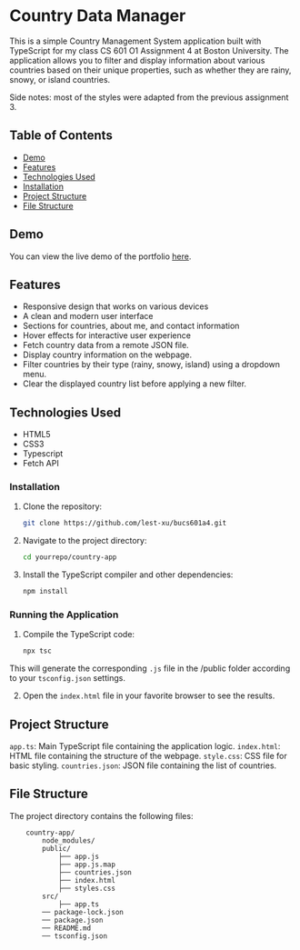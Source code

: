 # Country Data Manager

This is a simple Country Management System application built with TypeScript for my class CS 601 O1 Assignment 4 at Boston University. The application allows you to filter and display information about various countries based on their unique properties, such as whether they are rainy, snowy, or island countries.

Side notes: most of the styles were adapted from the previous assignment 3.

## Table of Contents

- [Demo](#demo)
- [Features](#features)
- [Technologies Used](#technologies-used)
- [Installation](#installation)
- [Project Structure](#project-structure)
- [File Structure](#file-structure)

## Demo

You can view the live demo of the portfolio [here](https://codepen.io/lest-xu/pen/vYwxqOP).

## Features

- Responsive design that works on various devices
- A clean and modern user interface
- Sections for countries, about me, and contact information
- Hover effects for interactive user experience
- Fetch country data from a remote JSON file.
- Display country information on the webpage.
- Filter countries by their type (rainy, snowy, island) using a dropdown menu.
- Clear the displayed country list before applying a new filter.

## Technologies Used

- HTML5
- CSS3
- Typescript
- Fetch API

### Installation

1. Clone the repository:

   ```sh
   git clone https://github.com/lest-xu/bucs601a4.git

2. Navigate to the project directory:

   ```sh
   cd yourrepo/country-app

3. Install the TypeScript compiler and other dependencies:

   ```sh
   npm install

### Running the Application

1. Compile the TypeScript code:

   ```sh
   npx tsc

This will generate the corresponding `.js` file in the /public folder according to your `tsconfig.json` settings.

2. Open the `index.html` file in your favorite browser to see the results.

## Project Structure

`app.ts`: Main TypeScript file containing the application logic.
`index.html`: HTML file containing the structure of the webpage.
`style.css`: CSS file for basic styling.
`countries.json`: JSON file containing the list of countries.

## File Structure

The project directory contains the following files:

```
    country-app/
        node_modules/
        public/
            ├── app.js
            ├── app.js.map
            ├── countries.json
            ├── index.html
            ├── styles.css
        src/
            ├── app.ts
        ── package-lock.json
        ── package.json
        ── README.md
        ── tsconfig.json

